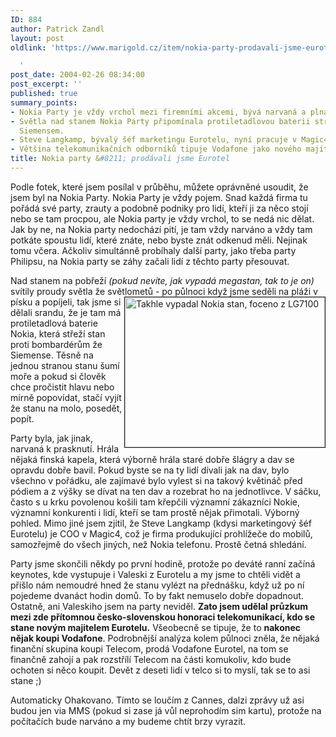 ```yaml
---
ID: 884
author: Patrick Zandl
layout: post
oldlink: 'https://www.marigold.cz/item/nokia-party-prodavali-jsme-eurotel

  '
post_date: 2004-02-26 08:34:00
post_excerpt: ''
published: true
summary_points:
- Nokia Party je vždy vrchol mezi firemními akcemi, bývá narvaná a plná známých tváří.
- Světla nad stanem Nokia Party připomínala protiletadlovou baterii střežící před
  Siemensem.
- Steve Langkamp, bývalý šéf marketingu Eurotelu, nyní pracuje v Magic4.
- Většina telekomunikačních odborníků tipuje Vodafone jako nového majitele Eurotelu.
title: Nokia party &#8211; prodávali jsme Eurotel
---
```


Podle fotek, které jsem posílal v průběhu, můžete oprávněné usoudit, že jsem byl na Nokia Party. Nokia Party je vždy pojem. Snad každá firma tu pořádá své party, zrauty a podobně podniky pro lidí, kteří ji za něco stojí nebo se tam procpou, ale Nokia party je vždy vrchol, to se nedá nic dělat. Jak by ne, na Nokia party nedochází pití, je tam vždy narváno a vždy tam potkáte spoustu lidí, které znáte, nebo byste znát odkenud měli. Nejinak tomu včera. Ačkoliv simultánně probíhaly další party, jako třeba party Philipsu, na Nokia party se záhy začali lidí z těchto party přesouvat. 
<p>
Nad stanem na pobřeží <EM>(pokud nevíte, jak vypadá megastan, tak to je on)</EM> svítily proudy světla že světlometů - po půlnoci když jsme seděli na pláži v písku a popíjeli, tak jsme si <IMG height=240 alt="Takhle vypadal Nokia stan, foceno z LG7100" src="http://marigold.bloguje.cz/1077746702_ar1.jpg" width=320 align=right border=1>dělali srandu, že je tam má protiletadlová baterie Nokia, která střeží stan proti bombardérům že Siemense. Těsně na jednou stranou stanu šumí moře a pokud si člověk chce pročistit hlavu nebo mírně popovídat, stačí vyjít že stanu na molo, posedět, popít. 
<p>
Party byla, jak jinak, narvaná k prasknutí. Hrála nějaká finská kapela, která výborně hrála staré dobře šlágry a dav se opravdu dobře bavil. Pokud byste se na ty lidí dívali jak na dav, bylo všechno v pořádku, ale zajímavé bylo vylest si na takový květináč před pódiem a z výšky se dívat na ten dav a rozebrat ho na jednotlivce. V sáčku, často s u krku povolenou košili tam křepčili významní zákazníci Nokie, významní konkurenti i lidí, kteří se tam prostě nějak přimotali. Výborný pohled. Mimo jiné jsem zjitil, že Steve Langkamp (kdysi marketingový šéf Eurotelu) je COO v Magic4, což je firma produkující prohlížeče do mobilů, samozřejmě do všech jiných, než Nokia telefonu. Prostě četná shledání. 
<p>
Party jsme skončili někdy po první hodině, protože po deváté ranní začíná keynotes, kde vystupuje i Valeski z Eurotelu a my jsme to chtěli vidět a přišlo nám nemoudré hned že stanu vylézt na přednášku, když už po ní pojedeme dvanáct hodin domů. To by fakt nemuselo dobře dopadnout. Ostatně, ani Valeskiho jsem na party neviděl. <STRONG>Zato jsem udělal průzkum mezi zde přítomnou česko-slovenskou honoraci telekomunikací, kdo se stane novým majitelem Eurotelu.</STRONG> Všeobecně se tipuje, že to <STRONG>nakonec nějak koupi Vodafone</STRONG>. Podrobnější analýza kolem půlnoci zněla, že nějaká finanční skupina koupi Telecom, prodá Vodafone Eurotel, na tom se finančně zahojí a pak rozstřílí Telecom na části komukoliv, kdo bude ochoten si něco koupit. Devět z deseti lidí v telco si to myslí, tak se to asi stane ;)<BR>
<p>
Automaticky Ohakovano. Tímto se loučím z Cannes, dalzi zprávy už asi budou jen via MMS (pokud si zase já vůl neprohodím sim kartu), protože na počítačích bude narváno a my budeme chtít brzy vyrazit. </p>